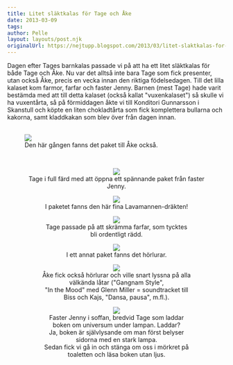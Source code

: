 ```yaml
---
title: Litet släktkalas för Tage och Åke
date: 2013-03-09
tags: 	
author: Pelle
layout: layouts/post.njk
originalUrl: https://nejtupp.blogspot.com/2013/03/litet-slaktkalas-for-tage-och-ake.html
---
```


Dagen efter Tages barnkalas passade vi på att ha ett litet släktkalas för både Tage och Åke. Nu var det alltså inte bara Tage som fick presenter, utan också Åke, precis en vecka innan den riktiga födelsedagen. Till det lilla kalaset kom farmor, farfar och faster Jenny. Barnen (mest Tage) hade varit bestämda med att till detta kalaset (också kallat "vuxenkalaset") så skulle vi ha vuxentårta, så på förmiddagen åkte vi till Konditori Gunnarsson i Skanstull och köpte en liten chokladtårta som fick komplettera bullarna och kakorna, samt kladdkakan som blev över från dagen innan.<br><br>

<figure>
	<img src="../../../../img/Tage+och+A%CC%8Akes+sla%CC%88ktkalas-PERK1735.jpg">
	<figcaption>Den här gången fanns det paket till Åke också.</figcaption>
</figure><div style="text-align: center;"><br>

<figure>
	<img src="../../../../img/Tage+och+A%CC%8Akes+sla%CC%88ktkalas-PERK1740.jpg">
	<figcaption>Tage i full färd med att öppna ett spännande paket från faster Jenny.</figcaption>
</figure>

<figure>
	<img src="../../../../img/Tage+och+A%CC%8Akes+sla%CC%88ktkalas-PERK1749.jpg">
	<figcaption>I paketet fanns den här fina Lavamannen-dräkten!</figcaption>


<figure>
	<img src="../../../../img/Tage+och+A%CC%8Akes+sla%CC%88ktkalas-PERK1756.jpg">
	<figcaption>Tage passade på att skrämma farfar, som tycktes bli ordentligt rädd.</figcaption>
</figure>

<figure>
	<img src="../../../../img/Tage+och+A%CC%8Akes+sla%CC%88ktkalas-PERK1762.jpg">
	<figcaption>I ett annat paket fanns det hörlurar.</figcaption>
</figure>

<figure>
	<img src="../../../../img/Tage+och+A%CC%8Akes+sla%CC%88ktkalas-PERK1759.jpg">
	<figcaption>Åke fick också hörlurar och ville snart lyssna på alla välkända låtar ("Gangnam Style", <br>"In the Mood" med Glenn Miller = soundtracket till Biss och Kajs, "Dansa, pausa", m.fl.).</figcaption>
</figure>

<figure>
	<img src="../../../../img/Tage+och+A%CC%8Akes+sla%CC%88ktkalas-PERK1780.jpg">
	<figcaption>Faster Jenny i soffan, bredvid Tage som laddar boken om universum under lampan. Laddar? <br>Ja, boken är självlysande om man först belyser sidorna med en stark lampa. <br>Sedan fick vi gå in och stänga om oss i mörkret på toaletten och läsa boken utan ljus.</figcaption>
</figure><br>
